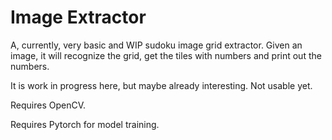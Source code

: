 # Image Extractor
A, currently, very basic and WIP sudoku image grid extractor.
Given an image, it will recognize the grid, get the tiles with numbers and print out the numbers.

It is work in progress here, but maybe already interesting.
Not usable yet.

Requires OpenCV.

Requires Pytorch for model training.